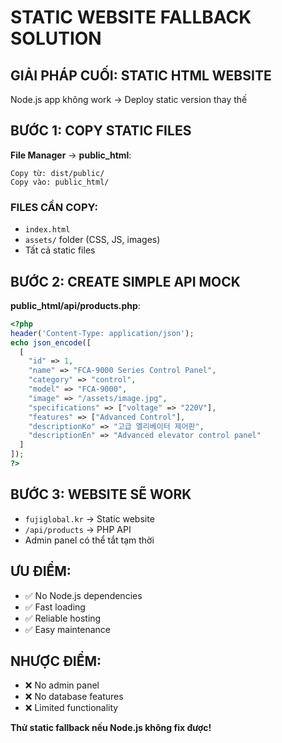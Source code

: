# STATIC WEBSITE FALLBACK SOLUTION

## GIẢI PHÁP CUỐI: STATIC HTML WEBSITE

Node.js app không work → Deploy static version thay thế

## BƯỚC 1: COPY STATIC FILES
**File Manager** → **public_html**:
```
Copy từ: dist/public/
Copy vào: public_html/
```

### FILES CẦN COPY:
- `index.html`
- `assets/` folder (CSS, JS, images)
- Tất cả static files

## BƯỚC 2: CREATE SIMPLE API MOCK
**public_html/api/products.php**:
```php
<?php
header('Content-Type: application/json');
echo json_encode([
  [
    "id" => 1,
    "name" => "FCA-9000 Series Control Panel",
    "category" => "control",
    "model" => "FCA-9000",
    "image" => "/assets/image.jpg",
    "specifications" => ["voltage" => "220V"],
    "features" => ["Advanced Control"],
    "descriptionKo" => "고급 엘리베이터 제어판",
    "descriptionEn" => "Advanced elevator control panel"
  ]
]);
?>
```

## BƯỚC 3: WEBSITE SẼ WORK
- `fujiglobal.kr` → Static website
- `/api/products` → PHP API
- Admin panel có thể tắt tạm thời

## ƯU ĐIỂM:
- ✅ No Node.js dependencies
- ✅ Fast loading
- ✅ Reliable hosting
- ✅ Easy maintenance

## NHƯỢC ĐIỂM:
- ❌ No admin panel
- ❌ No database features
- ❌ Limited functionality

**Thử static fallback nếu Node.js không fix được!**